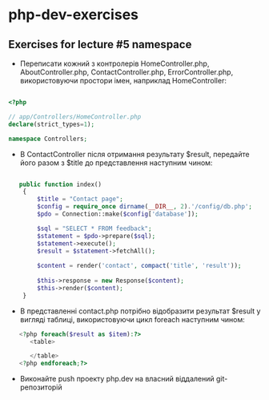 # php-dev-exercises

## Exercises for lecture #5 namespace

- Переписати кожний з контролерів HomeController.php, AboutController.php, ContactController.php, ErrorController.php, використовуючи простори імен, наприклад  HomeController:

```php

<?php

// app/Controllers/HomeController.php
declare(strict_types=1);

namespace Controllers;

```
- В ContactController після отримання результату $result, передайте його разом з $title до представлення наступним чином:


```php

   public function index()
    {
        $title = "Contact page";
        $config = require_once dirname(__DIR__, 2).'/config/db.php';
        $pdo = Connection::make($config['database']);

        $sql = "SELECT * FROM feedback";
        $statement = $pdo->prepare($sql);
        $statement->execute();
        $result = $statement->fetchAll();
        
        $content = render('contact', compact('title', 'result'));
       
        $this->response = new Response($content);
        $this->render($content);       
    }

```

- В представленні contact.php потрібно відобразити результат $result у вигляді таблиці, використовуючи цикл foreach наступним чином:

```php
   <?php foreach($result as $item):?>
      <table>

      </table>
   <?php endforeach;?>
```


- Виконайте push проекту php.dev на власний віддалений git-репозиторій 
